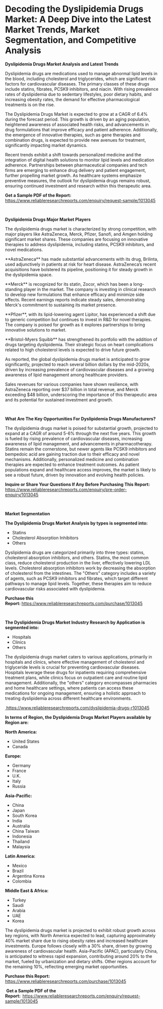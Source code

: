 <p><h1>Decoding the Dyslipidemia Drugs Market: A Deep Dive into the Latest Market Trends, Market Segmentation, and Competitive Analysis</h1></p><p><strong>Dyslipidemia Drugs Market Analysis and Latest Trends</strong></p>
<p><p>Dyslipidemia drugs are medications used to manage abnormal lipid levels in the blood, including cholesterol and triglycerides, which are significant risk factors for cardiovascular diseases. The primary classes of these drugs include statins, fibrates, PCSK9 inhibitors, and niacin. With rising prevalence rates of dyslipidemia due to sedentary lifestyles, poor dietary habits, and increasing obesity rates, the demand for effective pharmacological treatments is on the rise.</p><p>The Dyslipidemia Drugs Market is expected to grow at a CAGR of 6.4% during the forecast period. This growth is driven by an aging population, heightened awareness of associated health risks, and advancements in drug formulations that improve efficacy and patient adherence. Additionally, the emergence of innovative therapies, such as gene therapies and combination drugs, is expected to provide new avenues for treatment, significantly impacting market dynamics.</p><p>Recent trends exhibit a shift towards personalized medicine and the integration of digital health solutions to monitor lipid levels and medication adherence. Partnerships between pharmaceutical companies and tech firms are emerging to enhance drug delivery and patient engagement, further propelling market growth. As healthcare systems emphasize preventive measures, the outlook for dyslipidemia drugs remains robust, ensuring continued investment and research within this therapeutic area.</p></p>
<p><strong>Get a Sample PDF of the Report:&nbsp;</strong> <a href="https://www.reliableresearchreports.com/enquiry/request-sample/1013045?utm_campaign=3129&utm_medium=2&utm_source=Github&utm_content=ia&utm_term=18042025&utm_id=dyslipidemia-drugs">https://www.reliableresearchreports.com/enquiry/request-sample/1013045</a></p>
<p>&nbsp;</p>
<p><strong>Dyslipidemia Drugs Major Market Players</strong></p>
<p><p>The dyslipidemia drugs market is characterized by strong competition, with major players like AstraZeneca, Merck, Pfizer, Sanofi, and Amgen holding significant market shares. These companies are focusing on innovative therapies to address dyslipidemia, including statins, PCSK9 inhibitors, and novel medications.</p><p>**AstraZeneca** has made substantial advancements with its drug, Brilinta, used adjunctively in patients at risk for heart disease. AstraZeneca’s recent acquisitions have bolstered its pipeline, positioning it for steady growth in the dyslipidemia space. </p><p>**Merck** is recognized for its statin, Zocor, which has been a long-standing player in the market. The company is investing in clinical research to develop new formulations that enhance efficacy and minimize side effects. Recent earnings reports indicate steady sales, demonstrating Merck's commitment to sustaining its market presence.</p><p>**Pfizer**, with its lipid-lowering agent Lipitor, has experienced a shift due to generic competition but continues to invest in R&D for novel therapies. The company is poised for growth as it explores partnerships to bring innovative solutions to market.</p><p>**Bristol-Myers Squibb** has strengthened its portfolio with the addition of drugs targeting dyslipidemia. Their strategic focus on heart complications related to high cholesterol levels is expected to drive future growth.</p><p>As reported, the global dyslipidemia drugs market is anticipated to grow significantly, projected to reach several billion dollars by the mid-2020s, driven by increasing prevalence of cardiovascular diseases and a growing awareness of lipid management among healthcare providers.</p><p>Sales revenues for various companies have shown resilience, with AstraZeneca reporting over $37 billion in total revenue, and Merck exceeding $48 billion, underscoring the importance of this therapeutic area and its potential for sustained investment and growth.</p></p>
<p>&nbsp;</p>
<p><strong>What Are The Key Opportunities For Dyslipidemia Drugs Manufacturers?</strong></p>
<p><p>The dyslipidemia drugs market is poised for substantial growth, projected to expand at a CAGR of around 5-6% through the next five years. This growth is fueled by rising prevalence of cardiovascular diseases, increasing awareness of lipid management, and advancements in pharmacotherapy. Statins remain the cornerstone, but newer agents like PCSK9 inhibitors and bempedoic acid are gaining traction due to their efficacy and novel mechanisms. Additionally, personalized medicine and combination therapies are expected to enhance treatment outcomes. As patient populations expand and healthcare access improves, the market is likely to see a robust future, driven by innovation and evolving health policies.</p></p>
<p><strong>Inquire or Share Your Questions If Any Before Purchasing This Report:</strong> <a href="https://www.reliableresearchreports.com/enquiry/pre-order-enquiry/1013045?utm_campaign=3129&utm_medium=2&utm_source=Github&utm_content=ia&utm_term=18042025&utm_id=dyslipidemia-drugs">https://www.reliableresearchreports.com/enquiry/pre-order-enquiry/1013045</a></p>
<p>&nbsp;</p>
<p><strong>Market Segmentation</strong></p>
<p><strong>The Dyslipidemia Drugs Market Analysis by types is segmented into:</strong></p>
<p><ul><li>Statins</li><li>Cholesterol Absorption Inhibitors</li><li>Others</li></ul></p>
<p><p>Dyslipidemia drugs are categorized primarily into three types: statins, cholesterol absorption inhibitors, and others. Statins, the most common class, reduce cholesterol production in the liver, effectively lowering LDL levels. Cholesterol absorption inhibitors work by decreasing the absorption of cholesterol from the intestines. The "Others" category includes a variety of agents, such as PCSK9 inhibitors and fibrates, which target different pathways to manage lipid levels. Together, these therapies aim to reduce cardiovascular risks associated with dyslipidemia.</p></p>
<p><strong>Purchase this Report:&nbsp;</strong><a href="https://www.reliableresearchreports.com/purchase/1013045?utm_campaign=3129&utm_medium=2&utm_source=Github&utm_content=ia&utm_term=18042025&utm_id=dyslipidemia-drugs">https://www.reliableresearchreports.com/purchase/1013045</a></p>
<p>&nbsp;</p>
<p><strong>The Dyslipidemia Drugs Market Industry Research by Application is segmented into:</strong></p>
<p><ul><li>Hospitals</li><li>Clinics</li><li>Others</li></ul></p>
<p><p>The dyslipidemia drugs market caters to various applications, primarily in hospitals and clinics, where effective management of cholesterol and triglyceride levels is crucial for preventing cardiovascular diseases. Hospitals leverage these drugs for inpatients requiring comprehensive treatment plans, while clinics focus on outpatient care and routine lipid management. Additionally, the "others" category encompasses pharmacies and home healthcare settings, where patients can access these medications for ongoing management, ensuring a holistic approach to treating dyslipidemia across different healthcare environments.</p></p>
<p><a href="https://www.reliableresearchreports.com/dyslipidemia-drugs-r1013045?utm_campaign=3129&utm_medium=2&utm_source=Github&utm_content=ia&utm_term=18042025&utm_id=dyslipidemia-drugs">&nbsp;https://www.reliableresearchreports.com/dyslipidemia-drugs-r1013045</a></p>
<p><strong>In terms of Region, the Dyslipidemia Drugs Market Players available by Region are:</strong></p>
<p>
    <p> <strong> North America: </strong>
        <ul>
            <li>United States</li>
            <li>Canada</li>
        </ul>
        </p> 
    <p> <strong> Europe: </strong>
        <ul>
            <li>Germany</li>
            <li>France</li>
            <li>U.K.</li>
            <li>Italy</li>
            <li>Russia</li>
        </ul>
        </p> 
    <p> <strong> Asia-Pacific: </strong>
        <ul>
            <li>China</li>
            <li>Japan</li>
            <li>South Korea</li>
            <li>India</li>
            <li>Australia</li>
            <li>China Taiwan</li>
            <li>Indonesia</li>
            <li>Thailand</li>
            <li>Malaysia</li>
        </ul>
        </p> 
    <p> <strong> Latin America: </strong>
        <ul>
            <li>Mexico</li>
            <li>Brazil</li>
            <li>Argentina Korea</li>
            <li>Colombia</li>
        </ul>
        </p> 
    <p> <strong> Middle East & Africa: </strong>
        <ul>
            <li>Turkey</li>
            <li>Saudi</li>
            <li>Arabia</li>
            <li>UAE</li>
            <li>Korea</li>
        </ul>
    </p>
    </p>
<p><p>The dyslipidemia drugs market is projected to exhibit robust growth across key regions, with North America expected to lead, capturing approximately 40% market share due to rising obesity rates and increased healthcare investments. Europe follows closely with a 30% share, driven by growing awareness of cardiovascular health. Asia-Pacific (APAC), particularly China, is anticipated to witness rapid expansion, contributing around 20% to the market, fueled by urbanization and dietary shifts. Other regions account for the remaining 10%, reflecting emerging market opportunities.</p></p>
<p><strong>Purchase this Report: </strong><a href="https://www.reliableresearchreports.com/purchase/1013045?utm_campaign=3129&utm_medium=2&utm_source=Github&utm_content=ia&utm_term=18042025&utm_id=dyslipidemia-drugs">https://www.reliableresearchreports.com/purchase/1013045</a></p>
<p>&nbsp;<strong>Get a Sample PDF of the Report:&nbsp;&nbsp;</strong><a href="https://www.reliableresearchreports.com/enquiry/request-sample/1013045?utm_campaign=3129&utm_medium=2&utm_source=Github&utm_content=ia&utm_term=18042025&utm_id=dyslipidemia-drugs">https://www.reliableresearchreports.com/enquiry/request-sample/1013045</a></p>
<p><strong></strong></p>
<p><p></p><p></p><p></p></p>